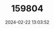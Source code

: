 ---
title: "159804"
category: "Geritola goodii"
draft: false
date: 2024-02-22 13:03:52
languages:
  English: ["Good’s Epitola"]
---